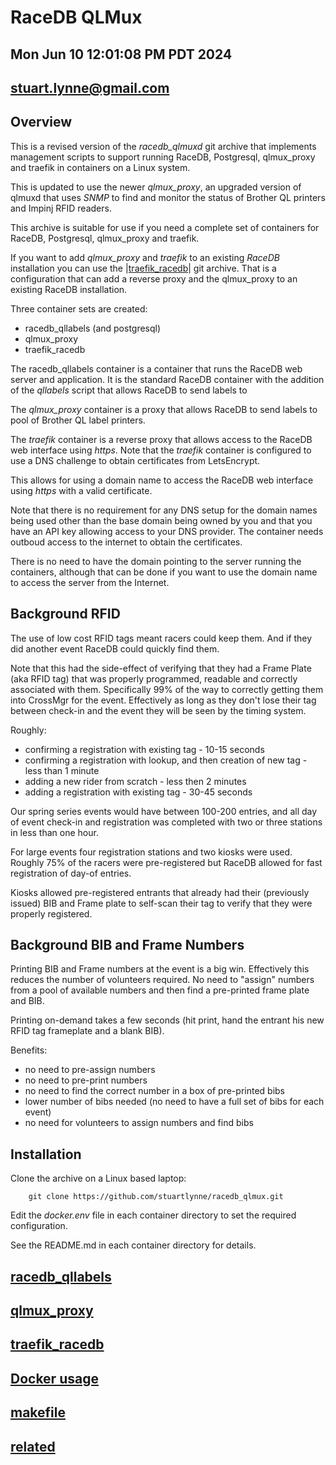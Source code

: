 # RaceDB QLMux 
## Mon Jun 10 12:01:08 PM PDT 2024
## stuart.lynne@gmail.com

## Overview

This is a revised version of the *racedb\_qlmuxd* git archive that implements management scripts to
support running RaceDB, Postgresql, qlmux_proxy and traefik in containers on a Linux system.

This is updated to use the newer *qlmux_proxy*, an upgraded version of qlmuxd that uses *SNMP*
to find and monitor the status of Brother QL printers and Impinj RFID readers.

This archive is suitable for use if you need a complete set of containers for RaceDB, Postgresql, qlmux_proxy and traefik.

If you want to add *qlmux_proxy* and *traefik* to an existing *RaceDB* installation you can use the
|[traefik\_racedb](https://github.com/stuartlynne/traefik\_racedb)| git archive. That is a 
configuration that can add a reverse proxy and the qlmux_proxy to an existing RaceDB installation.

Three container sets are created:

- racedb_qllabels (and postgresql)
- qlmux_proxy
- traefik_racedb

The racedb_qllabels container is a container that runs the RaceDB web server and application. It is the
standard RaceDB container with the addition of the *qllabels* script that allows RaceDB to send labels to

The *qlmux_proxy* container is a proxy that allows RaceDB to send labels to pool of Brother QL label printers.

The *traefik* container is a reverse proxy that allows access to the RaceDB web interface using *https*.
Note that the *traefik* container is configured to use a DNS challenge to obtain certificates from LetsEncrypt.

This allows for using a domain name to access the RaceDB web interface using *https* with a valid certificate.

Note that there is no requirement for any DNS setup for the domain names being used other than the base 
domain being owned by you and that you have an API key allowing access to your DNS provider. The container
needs outboud access to the internet to obtain the certificates. 

There is no need to have the domain
pointing to the server running the containers, although that can be done if you want to use the domain
name to access the server from the Internet.


## Background RFID

The use of low cost RFID tags meant racers could keep them. And if they did another event RaceDB
could quickly find them. 

Note that this had the side-effect
of verifying that they had a Frame Plate (aka RFID tag) that was properly programmed, readable and 
correctly associated with them. Specifically 99% of the way to correctly getting them into CrossMgr
for the event. Effectively as long as they don't lose their tag between check-in and the event
they will be seen by the timing system.

Roughly:
- confirming a registration with existing tag - 10-15 seconds
- confirming a registration with lookup, and then creation of new tag - less than 1 minute
- adding a new rider from scratch - less then 2 minutes
- adding a registration with existing tag - 30-45 seconds

Our spring series events would have between 100-200 entries, and all day of event
check-in and registration was completed with two or three stations in less than one hour.

For large events four registration stations and two kiosks were used. Roughly 75% of the racers
were pre-registered but RaceDB allowed for fast registration of day-of entries. 

Kiosks allowed pre-registered entrants that already had their (previously issued) BIB and Frame plate to 
self-scan their tag to verify that they were properly registered. 


## Background BIB and Frame Numbers

Printing BIB and Frame numbers at the event is a big win. Effectively this reduces 
the number of volunteers required. No need to "assign" numbers from a pool of available 
numbers and then find a pre-printed frame plate and BIB.

Printing on-demand takes a few seconds (hit print, hand the entrant his new RFID tag frameplate and a blank BIB).

Benefits:
- no need to pre-assign numbers
- no need to pre-print numbers
- no need to find the correct number in a box of pre-printed bibs
- lower number of bibs needed (no need to have a full set of bibs for each event)
- no need for volunteers to assign numbers and find bibs

## Installation

Clone the archive on a Linux based laptop:

```
    git clone https://github.com/stuartlynne/racedb_qlmux.git

```

Edit the *docker.env* file in each container directory to set the required configuration.

See the README.md in each container directory for details.

## [racedb\_qllabels](racedb_qllabels/README.md)
## [qlmux\_proxy](qlmux_proxy/README.md)
## [traefik\_racedb](traefik_racedb/README.md)
## [Docker usage](docker.md)
## [makefile](makefile.md)
## [related](related.md)


